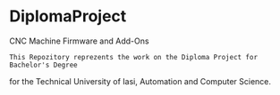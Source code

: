 # DiplomaProject
CNC Machine Firmware and Add-Ons


	This Repozitory reprezents the work on the Diploma Project for Bachelor's Degree 
for the Technical University of Iasi, Automation and Computer Science.

